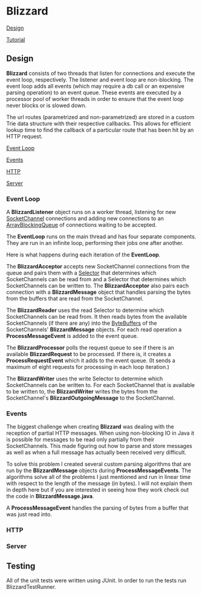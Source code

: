 # Blizzard

[Design](#Design)

[Tutorial](#Tutorial)

## Design

**Blizzard** consists of two threads that listen for connections and execute the event loop, respectively. The listener and event loop are non-blocking. The event loop adds all events (which may require a db call or an expensive parsing operation) to an event queue. These events are executed by a processor pool of worker threads in order to ensure that the event loop never blocks or is slowed down.

The url routes (parametrized and non-parametrized) are stored in a custom Trie data structure with their respective callbacks. This allows for efficient lookup time to find the callback of a particular route that has been hit by an HTTP request.

[Event Loop](#Event-Loop)

[Events](#Events)    

[HTTP](#HTTP)    

[Server](#Server)

### Event Loop

A **BlizzardListener** object runs on a worker thread, listening for new [SocketChannel](https://docs.oracle.com/javase/7/docs/api/java/nio/channels/SocketChannel.html) connections and adding new connections to an [ArrayBlockingQueue](https://docs.oracle.com/javase/7/docs/api/java/util/concurrent/ArrayBlockingQueue.html) of connections waiting to be accepted.

The **EventLoop** runs on the main thread and has four separate components. They are run in an infinite loop, performing their jobs one after another. 

Here is what happens during each iteration of the **EventLoop**.

The **BlizzardAcceptor** accepts new SocketChannel connections from the queue and pairs them with a [Selector](https://docs.oracle.com/javase/7/docs/api/java/nio/channels/Selector.html) that determines which SocketChannels can be read from and a Selector that determines which SocketChannels can be written to. The **BlizzardAcceptor** also pairs each connection with a **BlizzardMessage** object that handles parsing the bytes from the buffers that are read from the SocketChannel.

The **BlizzardReader** uses the read Selector to determine which SocketChannels can be read from. It then reads bytes from the available SocketChannels (if there are any) into the [ByteBuffers](https://docs.oracle.com/javase/7/docs/api/java/nio/ByteBuffer.html) of the SocketChannels' **BlizzardMessage** objects. For each read operation a **ProcessMessageEvent** is added to the event queue.

The **BlizzardProcessor** polls the request queue to see if there is an available **BlizzardRequest** to be processed. If there is, it creates a **ProcessRequestEvent** which it adds to the event queue. (It sends a maximum of eight requests for processing in each loop iteration.)

The **BlizzardWriter** uses the write Selector to determine which SocketChannels can be written to. For each SocketChannel that is available to be written to, the **BlizzardWriter** writes the bytes from the SocketChannel's **BlizzardOutgoingMessage** to the SocketChannel.

### Events

The biggest challenge when creating **Blizzard** was dealing with the reception of partial HTTP messages. When using non-blocking IO in Java it is possible for messages to be read only partially from their SocketChannels. This made figuring out how to parse and store messages as well as when a full message has actually been received very difficult. 

To solve this problem I created several custom parsing algorithms that are run by the **BlizzardMessage** objects during **ProcessMessageEvents**. The algorithms solve all of the problems I just mentioned and run in linear time with respect to the length of the message (in bytes). I will not explain them in depth here but if you are interested in seeing how they work check out the code in **BlizzardMessage.java**.

A **ProcessMessageEvent** handles the parsing of bytes from a buffer that was just read into. 

### HTTP

### Server

## Testing 

All of the unit tests were written using JUnit. In order to run the tests run BlizzardTestRunner.
